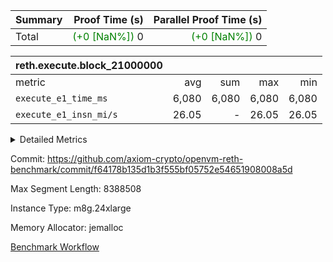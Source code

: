 | Summary | Proof Time (s) | Parallel Proof Time (s) |
|:---|---:|---:|
| Total | <span style='color: green'>(+0 [NaN%])</span> 0 | <span style='color: green'>(+0 [NaN%])</span> 0 |


| reth.execute.block_21000000 |||||
|:---|---:|---:|---:|---:|
|metric|avg|sum|max|min|
| `execute_e1_time_ms  ` |  6,080 |  6,080 |  6,080 |  6,080 |
| `execute_e1_insn_mi/s` |  26.05 | -          |  26.05 |  26.05 |



<details>
<summary>Detailed Metrics</summary>

|  | reth-block_time_ms |
| --- |
|  | 6,292 | 

| block_number | execute_e1_time_ms |
| --- | --- |
| 21000000 | 6,278 | 

| group | block_number | insns | execute_e1_time_ms | execute_e1_insn_mi/s |
| --- | --- | --- | --- | --- |
| reth.execute.block_21000000 | 21000000 | 158,396,235 | 6,080 | 26.05 | 

</details>


Commit: https://github.com/axiom-crypto/openvm-reth-benchmark/commit/f64178b135d1b3f555bf05752e54651908008a5d

Max Segment Length: 8388508

Instance Type: m8g.24xlarge

Memory Allocator: jemalloc

[Benchmark Workflow](https://github.com/axiom-crypto/openvm-reth-benchmark/actions/runs/16174284962)
